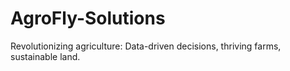 # AgroFly-Solutions
Revolutionizing agriculture: Data-driven decisions, thriving farms, sustainable land.
